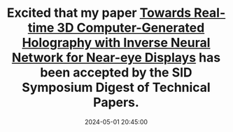 ---
title: Excited that my paper <a href="https://scholar.google.com/citations?view_op=view_citation&hl=zh-CN&user=0QUvtRoAAAAJ&citation_for_view=0QUvtRoAAAAJ:u-x6o8ySG0sC">Towards Real-time 3D Computer-Generated Holography with Inverse Neural Network for Near-eye Displays</a> has been accepted by the SID Symposium Digest of Technical Papers.
date: 2024-05-01 20:45:00
---